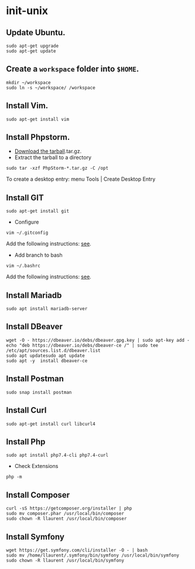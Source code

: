 # init-unix

## Update Ubuntu.
```
sudo apt-get upgrade
sudo apt-get update
```

## Create a `workspace` folder into `$HOME`.
```
mkdir ~/workspace
sudo ln -s ~/workspace/ /workspace
```

## Install Vim.
```
sudo apt-get install vim
```

## Install Phpstorm.
* [Download the tarball](https://www.jetbrains.com/phpstorm/download/#section=linux).tar.gz.
* Extract the tarball to a directory
```
sudo tar -xzf PhpStorm-*.tar.gz -C /opt
```
To create a desktop entry: menu Tools | Create Desktop Entry

## Install GIT
```
sudo apt-get install git
```
* Configure
```
vim ~/.gitconfig
```
Add the following instructions: [see](config/gitconfig).

* Add branch to bash
```
vim ~/.bashrc
```
Add the following instructions: [see](config/bashrc).

## Install Mariadb
```
sudo apt install mariadb-server

```

## Install DBeaver
```
wget -O - https://dbeaver.io/debs/dbeaver.gpg.key | sudo apt-key add -
echo "deb https://dbeaver.io/debs/dbeaver-ce /" | sudo tee /etc/apt/sources.list.d/dbeaver.list
sudo apt updatesudo apt update
sudo apt -y  install dbeaver-ce
```

## Install Postman
```
sudo snap install postman
```

## Install Curl
```
sudo apt-get install curl libcurl4
```

## Install Php
```
sudo apt install php7.4-cli php7.4-curl
```
* Check Extensions
```
php -m
```

## Install Composer
```
curl -sS https://getcomposer.org/installer | php
sudo mv composer.phar /usr/local/bin/composer
sudo chown -R llaurent /usr/local/bin/composer
```

## Install Symfony
```
wget https://get.symfony.com/cli/installer -O - | bash
sudo mv /home/llaurent/.symfony/bin/symfony /usr/local/bin/symfony
sudo chown -R llaurent /usr/local/bin/symfony
```


